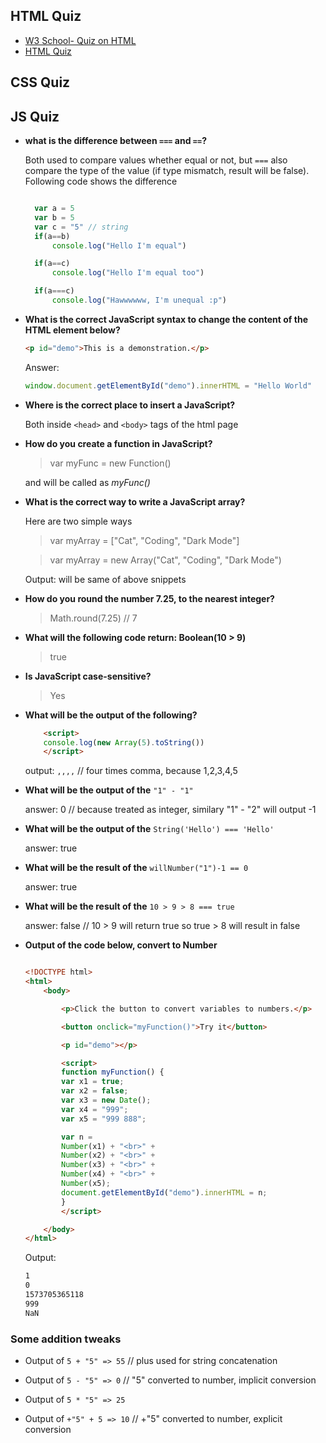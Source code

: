 ## HTML Quiz

- [W3 School- Quiz on HTML](https://www.w3schools.com/quiztest/quiztest.asp?qtest=HTML)
- [HTML Quiz](https://www.proprofs.com/quiz-school/quizshow.php?title=html-basics-quiz_1)

## CSS Quiz

## JS Quiz

- **what is the difference between `===` and `==`?**

  Both used to compare values whether equal or not, but `===` also compare the type of the value (if type mismatch, result will be false). Following code shows the difference

  ```js

    var a = 5
    var b = 5
    var c = "5" // string
    if(a==b)
        console.log("Hello I'm equal")

    if(a==c)
        console.log("Hello I'm equal too")

    if(a===c)
        console.log("Hawwwwww, I'm unequal :p")

  ```

- **What is the correct JavaScript syntax to change the content of the HTML element below?**

    ```html
    <p id="demo">This is a demonstration.</p>
    ```

    Answer:

    ```js
    window.document.getElementById("demo").innerHTML = "Hello World"
    ```

- **Where is the correct place to insert a JavaScript?**

    Both inside `<head>` and `<body>` tags of the html page

- **How do you create a function in JavaScript?**

    > var myFunc = new Function()

    and will be called as *myFunc()*

- **What is the correct way to write a JavaScript array?**

    Here are two simple ways

    > var myArray = ["Cat", "Coding", "Dark Mode"]

    > var myArray = new Array("Cat", "Coding", "Dark Mode")

    Output: will be same of above snippets

- **How do you round the number 7.25, to the nearest integer?**

    > Math.round(7.25) // 7

- **What will the following code return: Boolean(10 > 9)**

    > true

- **Is JavaScript case-sensitive?**

    > Yes

- **What will be the output of the following?**

    ```html
        <script>
        console.log(new Array(5).toString())
        </script>
    ```

    output: `,,,,` // four times comma, because 1,2,3,4,5

- **What will be the output of the** `"1" - "1"`

    answer: 0 // because treated as integer, similary "1" - "2" will output -1

- **What will be the output of the** `String('Hello') === 'Hello'`

    answer: true

- **What will be the result of the** `willNumber("1")-1 == 0`

    answer: true

- **What will be the result of the** `10 > 9 > 8 === true`

    answer: false // 10 > 9 will return true so true > 8 will result in false

- **Output of the code below, convert to Number**

    ```html

    <!DOCTYPE html>
    <html>
        <body>

            <p>Click the button to convert variables to numbers.</p>

            <button onclick="myFunction()">Try it</button>

            <p id="demo"></p>

            <script>
            function myFunction() {
            var x1 = true;
            var x2 = false;
            var x3 = new Date();
            var x4 = "999";
            var x5 = "999 888";

            var n = 
            Number(x1) + "<br>" + 
            Number(x2) + "<br>" + 
            Number(x3) + "<br>" + 
            Number(x4) + "<br>" + 
            Number(x5);
            document.getElementById("demo").innerHTML = n;
            }
            </script>

        </body>
    </html>

    ```

    Output:

    ```html
    1
    0
    1573705365118
    999
    NaN

    ```

### Some addition tweaks

- Output of `5 + "5" => 55` // plus used for string concatenation

- Output of `5 - "5" => 0` // "5" converted to number, implicit conversion

- Output of `5 * "5" => 25`

- Output of `+"5" + 5 => 10` // +"5" converted to number, explicit conversion